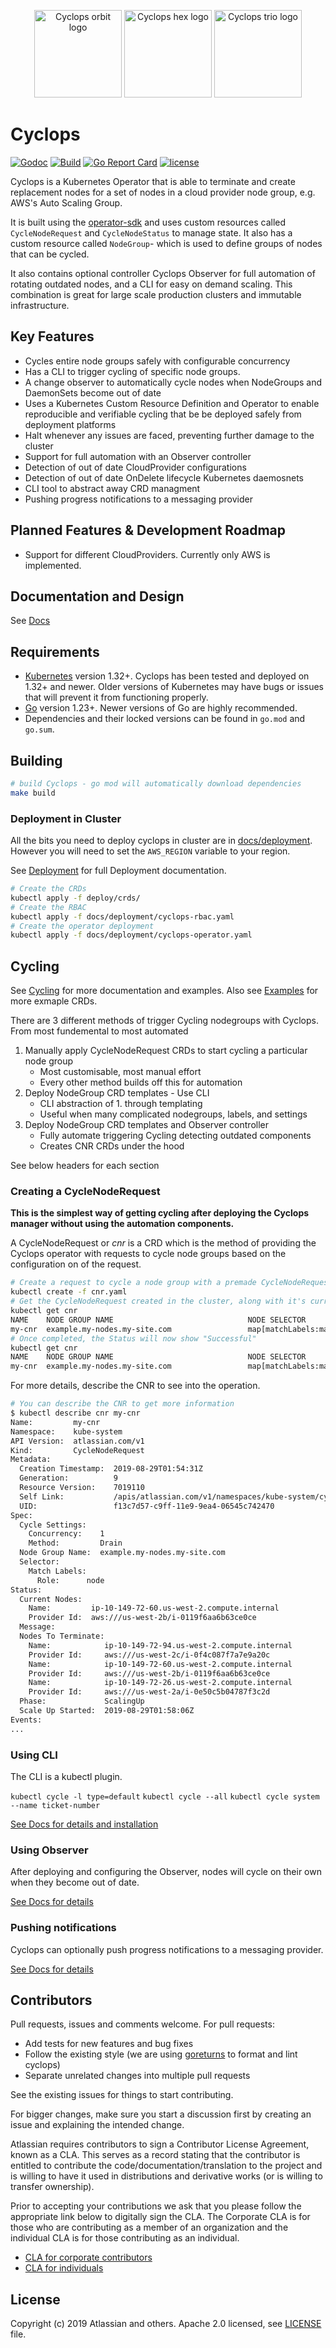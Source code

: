 <p align="center">
  <img src="./cyclops-orbit-1.svg" alt="Cyclops orbit logo" width="140" />
  <img src="./cyclops-hex-2.svg" alt="Cyclops hex logo" width="140" />
  <img src="./cyclops-trio-3.svg" alt="Cyclops trio logo" width="140" />
</p>

# Cyclops

[![Godoc](https://godoc.org/github.com/atlassian-labs/cyclops?status.svg)](https://godoc.org/github.com/atlassian-labs/cyclops)
[![Build](https://github.com/atlassian-labs/cyclops/workflows/Build/badge.svg)](https://github.com/cyclops-labs/workflows/actions)
[![Go Report Card](https://goreportcard.com/badge/github.com/atlassian-labs/cyclops)](https://goreportcard.com/report/github.com/atlassian-labs/cyclops)
[![license](https://img.shields.io/github/license/atlassian-labs/cyclops.svg)](LICENSE)

Cyclops is a Kubernetes Operator that is able to terminate and create replacement nodes for a set of nodes in a cloud provider node group, e.g. AWS's Auto Scaling Group.

It is built using the [operator-sdk](https://github.com/operator-framework/operator-sdk) and uses custom resources called `CycleNodeRequest` and `CycleNodeStatus` to manage state.
It also has a custom resource called `NodeGroup`- which is used to define groups of nodes that can be cycled.

It also contains optional controller Cyclops Observer for full automation of rotating outdated nodes, and a CLI for easy on demand scaling. This combination is great for large scale production clusters and immutable infrastructure.

## Key Features

- Cycles entire node groups safely with configurable concurrency
- Has a CLI to trigger cycling of specific node groups.
- A change observer to automatically cycle nodes when NodeGroups and DaemonSets become out of date
- Uses a Kubernetes Custom Resource Definition and Operator to enable reproducible and verifiable cycling that be be deployed safely from deployment platforms
- Halt whenever any issues are faced, preventing further damage to the cluster
- Support for full automation with an Observer controller
- Detection of out of date CloudProvider configurations
- Detection of out of date OnDelete lifecycle Kubernetes daemosnets
- CLI tool to abstract away CRD managment
- Pushing progress notifications to a messaging provider

## Planned Features & Development Roadmap

- Support for different CloudProviders. Currently only AWS is implemented.

## Documentation and Design

See [Docs](docs/README.md)

## Requirements

- [Kubernetes](https://kubernetes.io/) version 1.32+. Cyclops has been tested and deployed on 1.32+ and newer. Older versions of Kubernetes may have bugs or issues that will prevent it from functioning properly.
- [Go](https://golang.org/) version 1.23+. Newer versions of Go are highly recommended.
- Dependencies and their locked versions can be found in `go.mod` and `go.sum`.

## Building

```bash
# build Cyclops - go mod will automatically download dependencies
make build
```

### Deployment in Cluster

All the bits you need to deploy cyclops in cluster are in [docs/deployment](./docs/deployment). However you will need to set the `AWS_REGION` variable to your region.

See [Deployment](./docs/deployment/README.md) for full Deployment documentation.

```bash
# Create the CRDs
kubectl apply -f deploy/crds/
# Create the RBAC
kubectl apply -f docs/deployment/cyclops-rbac.yaml
# Create the operator deployment
kubectl apply -f docs/deployment/cyclops-operator.yaml
```

## Cycling

See [Cycling](./docs/cycling/README.md) for more documentation and examples.
Also see [Examples](./docs/cycling/examples/README.md) for more exmaple CRDs.

There are 3 different methods of trigger Cycling nodegroups with Cyclops. From most fundemental to most automated

1. Manually apply CycleNodeRequest CRDs to start cycling a particular node group
   - Most customisable, most manual effort
   - Every other method builds off this for automation
2. Deploy NodeGroup CRD templates - Use CLI
   - CLI abstraction of 1. through templating
   - Useful when many complicated nodegroups, labels, and settings
3. Deploy NodeGroup CRD templates and Observer controller
   - Fully automate triggering Cycling detecting outdated components
   - Creates CNR CRDs under the hood

See below headers for each section

### Creating a CycleNodeRequest

**This is the simplest way of getting cycling after deploying the Cyclops manager without using the automation components.**

A CycleNodeRequest or _cnr_ is a CRD which is the method of providing the Cyclops operator with requests to cycle node groups based on the configuration on of the request.

```bash
# Create a request to cycle a node group with a premade CycleNodeRequestObject.
kubectl create -f cnr.yaml
# Get the CycleNodeRequest created in the cluster, along with it's current status.
kubectl get cnr
NAME    NODE GROUP NAME                              NODE SELECTOR                                   METHOD   CONCURRENCY   STATUS      AGE
my-cnr  example.my-nodes.my-site.com                 map[matchLabels:map[role:node]]                 Drain    1             ScalingUp   4m
# Once completed, the Status will now show "Successful"
kubectl get cnr
NAME    NODE GROUP NAME                              NODE SELECTOR                                   METHOD   CONCURRENCY   STATUS        AGE
my-cnr  example.my-nodes.my-site.com                 map[matchLabels:map[role:node]]                 Drain    1             Successful    20m
```

For more details, describe the CNR to see into the operation.

```bash
# You can describe the CNR to get more information
$ kubectl describe cnr my-cnr
Name:         my-cnr
Namespace:    kube-system
API Version:  atlassian.com/v1
Kind:         CycleNodeRequest
Metadata:
  Creation Timestamp:  2019-08-29T01:54:31Z
  Generation:          9
  Resource Version:    7019110
  Self Link:           /apis/atlassian.com/v1/namespaces/kube-system/cyclenoderequests/test
  UID:                 f13c7d57-c9ff-11e9-9ea4-06545c742470
Spec:
  Cycle Settings:
    Concurrency:    1
    Method:         Drain
  Node Group Name:  example.my-nodes.my-site.com
  Selector:
    Match Labels:
      Role:      node
Status:
  Current Nodes:
    Name:         ip-10-149-72-60.us-west-2.compute.internal
    Provider Id:  aws:///us-west-2b/i-0119f6aa6b63ce0ce
  Message:
  Nodes To Terminate:
    Name:            ip-10-149-72-94.us-west-2.compute.internal
    Provider Id:     aws:///us-west-2c/i-0f4c087f7a7e9a20c
    Name:            ip-10-149-72-60.us-west-2.compute.internal
    Provider Id:     aws:///us-west-2b/i-0119f6aa6b63ce0ce
    Name:            ip-10-149-72-26.us-west-2.compute.internal
    Provider Id:     aws:///us-west-2a/i-0e50c5b04787f3c2d
  Phase:             ScalingUp
  Scale Up Started:  2019-08-29T01:58:06Z
Events:
...
```

### Using CLI

The CLI is a kubectl plugin.

`kubectl cycle -l type=default`
`kubectl cycle --all`
`kubectl cycle system --name ticket-number`

[See Docs for details and installation](./docs/automation/README.md)

### Using Observer

After deploying and configuring the Observer, nodes will cycle on their own when they become out of date.

[See Docs for details](./docs/automation/README.md)

### Pushing notifications

Cyclops can optionally push progress notifications to a messaging provider.

[See Docs for details](./docs/deployment/messaging-providers/slack/README.md)

## Contributors

Pull requests, issues and comments welcome. For pull requests:

* Add tests for new features and bug fixes
* Follow the existing style (we are using [goreturns](https://github.com/sqs/goreturns) to format and lint cyclops)
* Separate unrelated changes into multiple pull requests

See the existing issues for things to start contributing.

For bigger changes, make sure you start a discussion first by creating
an issue and explaining the intended change.

Atlassian requires contributors to sign a Contributor License Agreement,
known as a CLA. This serves as a record stating that the contributor is
entitled to contribute the code/documentation/translation to the project
and is willing to have it used in distributions and derivative works
(or is willing to transfer ownership).

Prior to accepting your contributions we ask that you please follow the appropriate
link below to digitally sign the CLA. The Corporate CLA is for those who are
contributing as a member of an organization and the individual CLA is for
those contributing as an individual.

* [CLA for corporate contributors](https://opensource.atlassian.com/corporate)
* [CLA for individuals](https://opensource.atlassian.com/individual)

## License

Copyright (c) 2019 Atlassian and others.
Apache 2.0 licensed, see [LICENSE](./LICENSE) file.
